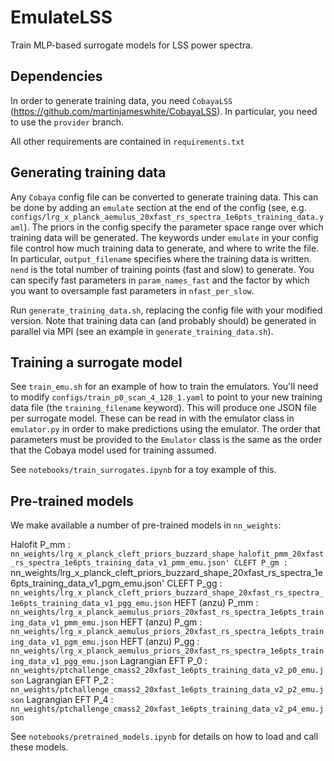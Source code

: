 # EmulateLSS
Train MLP-based surrogate models for LSS power spectra.

## Dependencies
In order to generate training data, you need `CobayaLSS` (https://github.com/martinjameswhite/CobayaLSS). In particular, you need to use the `provider` branch.

All other requirements are contained in `requirements.txt`

## Generating training data

Any `Cobaya` config file can be converted to generate training data. This can be done by adding an `emulate` section at the end of the config (see, e.g. `configs/lrg_x_planck_aemulus_20xfast_rs_spectra_1e6pts_training_data.yaml`).
The priors in the config specify the parameter space range over which training data will be generated.
The keywords under `emulate` in your config file control how much training data to generate, and where to write the file. In particular, `output_filename` specifies where the training data is written. `nend` is the total number of training points (fast and slow) to generate. You can specify fast parameters in `param_names_fast` and the factor by which you want to oversample fast parameters in `nfast_per_slow`.

Run `generate_training_data.sh`, replacing the config file with your modified version. Note that training data can (and probably should) be generated in parallel via MPI (see an example in `generate_training_data.sh`).

## Training a surrogate model

See `train_emu.sh` for an example of how to train the emulators. You'll need to modify `configs/train_p0_scan_4_128_1.yaml` to point to your new training data file (the `training_filename` keyword). 
This will produce one JSON file per surrogate model. These can be read in with the emulator class in `emulator.py` in order to make predictions using the emulator. The order that parameters must be provided to the `Emulator` class is the same as the order that the Cobaya model used for training assumed.

See `notebooks/train_surrogates.ipynb` for a toy example of this.

## Pre-trained models

We make available a number of pre-trained models in `nn_weights`:

Halofit P_mm : `nn_weights/lrg_x_planck_cleft_priors_buzzard_shape_halofit_pmm_20xfast_rs_spectra_1e6pts_training_data_v1_pmm_emu.json'
CLEFT P_gm : `nn_weights/lrg_x_planck_cleft_priors_buzzard_shape_20xfast_rs_spectra_1e6pts_training_data_v1_pgm_emu.json'
CLEFT P_gg : `nn_weights/lrg_x_planck_cleft_priors_buzzard_shape_20xfast_rs_spectra_1e6pts_training_data_v1_pgg_emu.json`
HEFT (anzu) P_mm : `nn_weights/lrg_x_planck_aemulus_priors_20xfast_rs_spectra_1e6pts_training_data_v1_pmm_emu.json`
HEFT (anzu) P_gm : `nn_weights/lrg_x_planck_aemulus_priors_20xfast_rs_spectra_1e6pts_training_data_v1_pgm_emu.json`
HEFT (anzu) P_gg : `nn_weights/lrg_x_planck_aemulus_priors_20xfast_rs_spectra_1e6pts_training_data_v1_pgg_emu.json`
Lagrangian EFT P_0 : `nn_weights/ptchallenge_cmass2_20xfast_1e6pts_training_data_v2_p0_emu.json`
Lagrangian EFT P_2 : `nn_weights/ptchallenge_cmass2_20xfast_1e6pts_training_data_v2_p2_emu.json`
Lagrangian EFT P_4 : `nn_weights/ptchallenge_cmass2_20xfast_1e6pts_training_data_v2_p4_emu.json`

See `notebooks/pretrained_models.ipynb` for details on how to load and call these models.